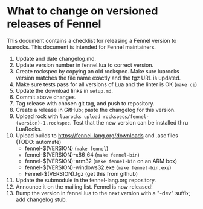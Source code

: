 # What to change on versioned releases of Fennel

This document contains a checklist for releasing a Fennel version to luarocks. This document
is intended for Fennel maintainers.

1. Update and date changelog.md.
2. Update version number in fennel.lua to correct version.
3. Create rockspec by copying an old rockspec. Make sure luarocks version
   matches the file name exactly and the tgz URL is updated.
4. Make sure tests pass for all versions of Lua and the linter is OK (`make ci`)
5. Update the download links in `setup.md`.
6. Commit above changes.
7. Tag release with chosen git tag, and push to repository.
8. Create a release in GitHub; paste the changelog for this version.
9. Upload rock with `luarocks upload rockspecs/fennel-(version)-1.rockspec`.
   Test that the new version can be installed thru LuaRocks.
10. Upload builds to https://fennel-lang.org/downloads and .asc files (TODO: automate)
    * fennel-$(VERSION) (`make fennel`)
    * fennel-$(VERSION)-x86_64 (`make fennel-bin`)
    * fennel-$(VERSION)-arm32 (`make fennel-bin` on an ARM box)
    * fennel-$(VERSION)-windows32.exe (`make fennel-bin.exe`)
    * Fennel-$(VERSION).tgz (get this from github)
11. Update the submodule in the fennel-lang.org repository.
12. Announce it on the mailing list. Fennel is now released!
13. Bump the version in fennel.lua to the next version with a "-dev" suffix; add changelog stub.

